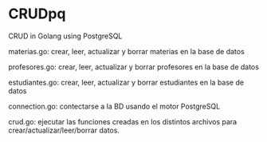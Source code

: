 # CRUDpq
CRUD in Golang using PostgreSQL 

materias.go: crear, leer, actualizar y borrar materias en la base de datos

profesores.go: crear, leer, actualizar y borrar profesores en la base de datos

estudiantes.go: crear, leer, actualizar y borrar estudiantes en la base de datos


connection.go: contectarse a la BD usando el motor PostgreSQL

crud.go: ejecutar las funciones creadas en los distintos archivos para crear/actualizar/leer/borrar datos.

